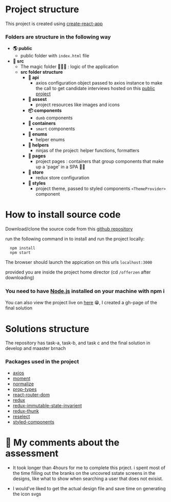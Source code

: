 # Project structure

This project is created using [create-react-app](https://reactjs.org/docs/create-a-new-react-app.html)

### Folders are structure in the following way

- **🌎 public**
  - public folder with `index.html` file
- **🎯 src**
  - The magic folder 🧙🏾‍♂️ : logic of the application
  - **src folder structure**
    - **🚀 api**
      - axios configuration object passed to axios instance to make the call to get candidate interviews hosted on this [public project](https://github.com/ick-seshoka/offerzen-data)
    - **📂 assest**
      - project resources like images and icons
    - **📦 components**
      - `dumb` components
    - **📕 containers**
      - `smart` components
    - **🚦 enums**
      - helper enums
    - **🤺 helpers**
      - ninjas of the project: helper functions, formatters
    - **📄 pages**
      - project pages : containers that group components that make up a 'page' in a SPA 🤭🤣
    - **🏬 store**
      - redux store configuration
    - **🎨 styles**
      - project theme, passed to styled components `<ThemeProvider>` component

# How to install source code

Download/clone the source code from this [github repository](https://github.com/ick-seshoka/offerzen/tree/master)

run the following command in to install and run the project locally:

```
  npm install
  npm start
```

The browser should launch the appication on this urls `localhost:3000`

provided you are inside the project home director (cd `/offerzen` after downloading)

### You need to have [Node.js](https://nodejs.dev/) installed on your machine with npm ℹ️

You can also view the project live on [here](https://ick-seshoka.github.io/offerzen/#/) 😁, I created a gh-page of the final solution

# Solutions structure

The repository has task-a, task-b, and task c and the final solution in develop and maaster brnach

### Packages used in the project

- [axios](https://www.npmjs.com/package/axios)
- [moment](https://www.npmjs.com/package/moment)
- [normalize](thttps://www.npmjs.com/package/normalize.css)
- [prop-types](https://www.npmjs.com/package/prop-types)
- [react-router-dom](https://www.npmjs.com/package/react-router-dom)
- [redux](https://www.npmjs.com/package/redux)
- [redux-immutable-state-invarient](https://www.npmjs.com/package/redux-immutable-state-invarient)
- [redux-thunk](tehttps://www.npmjs.com/package/redux-thunk)
- [reselect](https://www.npmjs.com/package/reselect)
- [styled-components](https://www.npmjs.com/package/styled-components)

# 💬 My comments about the assessment

- It took longer than 4hours for me to complete this prject. i spent most of the time filling out the branks on the uncovred sstate screens in the designs, like what to show when searching a user that does not exisist.

- I would've liked to get the actual design file and save time on generating the icon svgs
